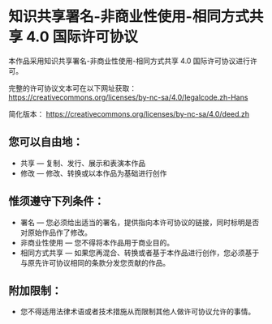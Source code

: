 # 知识共享署名-非商业性使用-相同方式共享 4.0 国际许可协议

本作品采用知识共享署名-非商业性使用-相同方式共享 4.0 国际许可协议进行许可。

完整的许可协议文本可在以下网址获取：
https://creativecommons.org/licenses/by-nc-sa/4.0/legalcode.zh-Hans

简化版本：
https://creativecommons.org/licenses/by-nc-sa/4.0/deed.zh

## 您可以自由地：

- 共享 — 复制、发行、展示和表演本作品
- 修改 — 修改、转换或以本作品为基础进行创作

## 惟须遵守下列条件：

- 署名 — 您必须给出适当的署名，提供指向本许可协议的链接，同时标明是否对原始作品作了修改。
- 非商业性使用 — 您不得将本作品用于商业目的。
- 相同方式共享 — 如果您再混合、转换或者基于本作品进行创作，您必须基于与原先许可协议相同的条款分发您贡献的作品。

## 附加限制：

- 您不得适用法律术语或者技术措施从而限制其他人做许可协议允许的事情。

